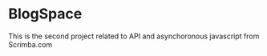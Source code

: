 # BlogSpace
This is the second project related to API and asynchoronous javascript from Scrimba.com
